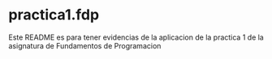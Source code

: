 # practica1.fdp
Este README es para tener evidencias de la aplicacion de la practica 1 de la asignatura de Fundamentos de Programacion
